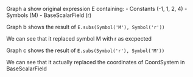 Graph a show original expression E containing:
    - Constants (-1, 1, 2, 4)
    - Symbols (M)
    - BaseScalarField (r)

Graph b shows the result of `E.subs(Symbol('M'), Symbol('r'))`

We can see that it replaced symbol M with r as excpected

Graph c shows the result of `E.subs(Symbol('r'), Symbol('M'))`

We can see that it actually replaced the coordinates of CoordSystem in BaseScalarField
